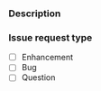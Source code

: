 <!--
Copyright (C) 2020-2022 Arm Limited or its affiliates and Contributors. All rights reserved.
SPDX-License-Identifier: Apache-2.0
-->
### Description

<!--
A detailed description of what is being reported. Please include steps to reproduce the problem.

Things to consider sharing:
- What version of the package is being used ?
- What is the host platform and version (e.g. macOS 10.15.2, Windows 10, Ubuntu 18.04 LTS) ?
-->



### Issue request type

<!--
Please add only one `x` to one of the following types. Do not fill multiple types (split the issue otherwise).

-->

- [ ] Enhancement
- [ ] Bug
- [ ] Question
